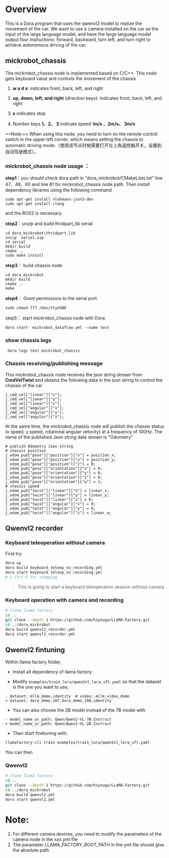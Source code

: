 # Overview

This is a Dora program that uses the qwenvl2 model to realize the movement of the car. We want to use a camera installed on the car as the input of the large language model, and have the large language model output four instructions: forward, backward, turn left, and turn right to achieve autonomous driving of the car.

## mickrobot_chassis

The mickrobot_chassis node is implemented based on C/C++. This node gets keyboard value and controls the movement of the chassis

1. **w a d x**: indicates front, back, left, and right

2. **up, down, left, and right** (direction keys): indicates front, back, left, and right

3. **s** indicates stop

4. Number keys **1、2、 3** indicate speed 1**m/s 、2m/s、 3m/s**

==Note:== When using this node, you need to turn on the remote control switch in the upper left corner, which means setting the chassis to automatic driving mode.（使用该节点时候需要打开左上角遥控器开关，设置到自动驾驶模式）。

###   mickrobot_chassis node usage ：

**step1**：you should check dora  path in  “dora_mickrobot/CMakeLists.txt" line 47、48、60  and line 61 for mickrobot_chassis node path.   Then install dependency libraries using the following command

```
sudo apt-get install nlohmann-json3-dev
sudo apt-get install clang
```

and the ROS2 is necessary.



**step2**：unzip and build  thridpart_lib serial

```
cd dora_mickrobot\thridpart_lib
unzip  serial.zip
cd serial 
mkdir build
cmake ..
sudo make install
```

**step3**： build chassis node 

```
cd dora_mickrobot
mkdir build
cmake ..
make
```

**step4**： Grant permissions to the serial port

```
sudo chmod 777 /dev/ttyUSB0
```

step5： start mickrobot_chassis node with  Dora 

```
dora start  mickrobot_dataflow.yml --name test
```

### show chassis logs

```
 dora logs test mickrobot_chassis
```

### Chassis receiving/publishing message 

This mickrobot_chassis node receives the json string stream from **CmdVelTwist** and obtains the following data in the json string to control the chassis of the car

```
j_cmd_vel["linear"]["x"];
j_cmd_vel["linear"]["y"];
j_cmd_vel["linear"]["z"];
j_cmd_vel["angular"]["x"];
j_cmd_vel["angular"]["y"];
j_cmd_vel["angular"]["z"];
```

At the same time, the mickrobot_chassis node will publish the chassis status (x speed, y speed, rotational angular velocity) at a frequency of 100Hz. The name of the published Json string data stream is "Odometry"

```
# publish Odometry Json string
# chassis position
j_odom_pub["pose"]["position"]["x"] = position_x;
j_odom_pub["pose"]["position"]["y"] = position_y;
j_odom_pub["pose"]["position"]["z"] = 0;
j_odom_pub["pose"]["orientation"]["x"] = 0;
j_odom_pub["pose"]["orientation"]["y"] = 0;
j_odom_pub["pose"]["orientation"]["z"] = 0;
j_odom_pub["pose"]["orientation"]["w"] = 1;
# chassis speed
j_odom_pub["twist"]["linear"]["x"] = linear_x;
j_odom_pub["twist"]["linear"]["y"] = linear_y;
j_odom_pub["twist"]["linear"]["z"] = 0;
j_odom_pub["twist"]["angular"]["x"] = 0;
j_odom_pub["twist"]["angular"]["y"] = 0;
j_odom_pub["twist"]["angular"]["z"] = linear_w;
```

## Qwenvl2 recorder

### Keyboard teleoperation without camera

First try:

```bash
dora up
dora build keyboard_teleop_no_recording.yml
dora start keyboard_teleop_no_recording.yml
# 2 Ctrl-C for stopping
```

> This is going to start a keyboard teleoperation session without camera

### Keyboard operation with camera and recording

```bash
# Clone llama factory
cd ..
git clone --depth 1 https://github.com/hiyouga/LLaMA-Factory.git
cd ../dora_mickrobot
dora build qwenvl2_recorder.yml
dora start qwenvl2_recorder.yml
```

## Qwenvl2 fintuning

Within llama factory folder,

- Install all dependency of llama factory

- Modify `examples/train_lora/qwen2vl_lora_sft.yaml` so that the dataset is the one you want to use,

```yaml,diff
- dataset: mllm_demo,identity  # video: mllm_video_demo
+ dataset: dora_demo_107,dora_demo_108,identity`
```

- You can also choose the 2B model instead of the 7B model with

```yaml,diff
- model_name_or_path: Qwen/Qwen2-VL-7B-Instruct
+ model_name_or_path: Qwen/Qwen2-VL-2B-Instruct
```

- Then start finetuning with:

```bash
llamafactory-cli train examples/train_lora/qwen2vl_lora_sft.yaml
```

You can then

### Qwenvl2

```bash
# Clone llama factory
cd ..
git clone --depth 1 https://github.com/hiyouga/LLaMA-Factory.git
cd ../dora_mickrobot
dora build qwenvl2.yml
dora start qwenvl2.yml
```



# Note:

1. For different camera devices, you need to modify the parameters of the camera node in the xxx.yml file
1.  The parameter LLAMA_FACTORY_ROOT_PATH in the yml file should give the absolute path
